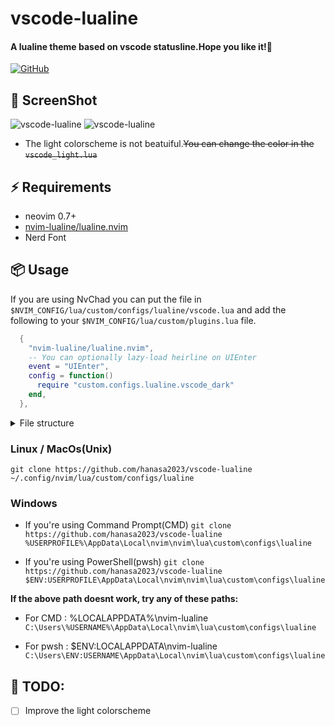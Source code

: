 # vscode-lualine
#### A lualine theme based on vscode statusline.Hope you like it!🎉

[![GitHub](https://img.shields.io/github/license/hanasa2023/neovim-dotfile?style=for-the-badge)](https://github.com/hanasa2023/vscode-lualine?tab=MIT-1-ov-file)

## 📸 ScreenShot
![vscode-lualine](https://files.catbox.moe/zay5sy.png)
![vscode-lualine](https://files.catbox.moe/wn7qjs.png)
- The light colorscheme is not beatuiful.~~You can change the color in the `vscode_light.lua`~~

## ⚡️ Requirements
- neovim 0.7+
- [nvim-lualine/lualine.nvim](https://github.com/nvim-lualine/lualine.nvim)
- Nerd Font

## 📦 Usage

If you are using NvChad you can put the file in `$NVIM_CONFIG/lua/custom/configs/lualine/vscode.lua` and add the following to your `$NVIM_CONFIG/lua/custom/plugins.lua` file.
```lua { 5-7 }
  {
    "nvim-lualine/lualine.nvim",
    -- You can optionally lazy-load heirline on UIEnter
    event = "UIEnter",
    config = function()
      require "custom.configs.lualine.vscode_dark"
    end,
  },
```
<details>
    <summary>File structure</summary>
    
``` { 35, 23, 24}
.
├── init.lua
├── lazy-lock.json
├── LICENSE
├── lua
│   ├── core
│   │   ├── bootstrap.lua
│   │   ├── default_config.lua
│   │   ├── init.lua
│   │   ├── mappings.lua
│   │   └── utils.lua
│   ├── custom
│   │   ├── chadrc.lua
│   │   ├── configs
│   │   │   ├── conform.lua
│   │   │   ├── dropbar.lua
│   │   │   ├── hlchunk.lua
│   │   │   ├── lazygit.lua
│   │   │   ├── lspconfig.lua
│   │   │   ├── lualine
│   │   │   │   ├── default.lua
│   │   │   │   ├── evil_lualine.lua
│   │   │   │   ├── vscode_light.lua
│   │   │   │   └── vscode_dark.lua
│   │   │   ├── nvim-notify.lua
│   │   │   ├── nvim-scrollbar.lua
│   │   │   ├── nvim-ts-autotag.lua
│   │   │   ├── overrides.lua
│   │   │   ├── todo-comments.lua
│   │   │   ├── trouble.lua
│   │   │   └── wilder.lua
│   │   ├── highlights.lua
│   │   ├── init.lua
│   │   ├── mappings.lua
│   │   ├── nohup.out
│   │   ├── plugins.lua
│   │   └── README.md
│   └── plugins
│       ├── configs
│       │   ├── cmp.lua
│       │   ├── lazy_nvim.lua
│       │   ├── lspconfig.lua
│       │   ├── mason.lua
│       │   ├── nvimtree.lua
│       │   ├── others.lua
│       │   ├── telescope.lua
│       │   └── treesitter.lua
│       └── init.lua
├── README.md
└── README.ZH_CN.md
```
</details>

### Linux / MacOs(Unix)
```git clone https://github.com/hanasa2023/vscode-lualine ~/.config/nvim/lua/custom/configs/lualine```

### Windows
- If you're using Command Prompt(CMD)
```git clone https://github.com/hanasa2023/vscode-lualine %USERPROFILE%\AppData\Local\nvim\nvim\lua\custom\configs\lualine```

- If you're using PowerShell(pwsh)
```git clone https://github.com/hanasa2023/vscode-lualine $ENV:USERPROFILE\AppData\Local\nvim\nvim\lua\custom\configs\lualine```

**If the above path doesnt work, try any of these paths:**
- For CMD : %LOCALAPPDATA%\nvim-lualine
```C:\Users\%USERNAME%\AppData\Local\nvim\lua\custom\configs\lualine```

- For pwsh : $ENV:LOCALAPPDATA\nvim-lualine
```C:\Users\ENV:USERNAME\AppData\Local\nvim\lua\custom\configs\lualine```

## 🎨 TODO:
- [ ] Improve the light colorscheme
